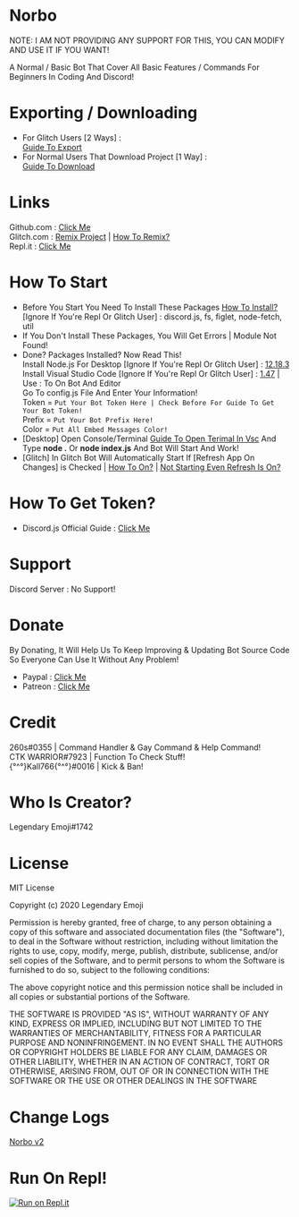 # Norbo

NOTE: I AM NOT PROVIDING ANY SUPPORT FOR THIS, YOU CAN MODIFY AND USE IT IF YOU WANT!

A Normal / Basic Bot That Cover All Basic Features / Commands For Beginners In Coding And Discord!

# Exporting / Downloading
* For Glitch Users [2 Ways] :   
[Guide To Export](https://hatebin.com/hcfibcnzro)  
* For Normal Users That Download Project [1 Way] :  
[Guide To Download](https://hatebin.com/zlziklnjqz)  

# Links
Github.com : [Click Me](https://github.com/LegendaryEmoji/Norbo-bot)  
Glitch.com : [Remix Project](https://glitch.com/edit/#!/remix/norbo-bot) | [How To Remix?](https://hatebin.com/kyaspqujfj)  
Repl.it : [Click Me](https://repl.it/@LegendaryEmoji/Norbo-bot)

# How To Start
* Before You Start You Need To Install These Packages [How To Install?](https://hatebin.com/hswiwcyfqe) [Ignore If You're Repl Or Glitch User] :
discord.js, fs, figlet, node-fetch, util
* If You Don't Install These Packages, You Will Get Errors | Module Not Found!  
* Done? Packages Installed? Now Read This!  
Install Node.js For Desktop [Ignore If You're Repl Or Glitch User] : [12.18.3](https://nodejs.org/en/)  
Install Visual Studio Code [Ignore If You're Repl Or Glitch User] : [1.47](https://code.visualstudio.com/) | Use : To On Bot And Editor  
Go To config.js File And Enter Your Information!  
Token = `Put Your Bot Token Here | Check Before For Guide To Get Your Bot Token!`  
Prefix = `Put Your Bot Prefix Here!`  
Color = `Put All Embed Messages Color!`  
* [Desktop] Open Console/Terminal [Guide To Open Terimal In Vsc](https://hatebin.com/gbuuewlsio) And Type **node .** Or **node index.js** And Bot Will Start And Work!  
* [Glitch] In Glitch Bot Will Automatically Start If [Refresh App On Changes] is Checked | [How To On?](https://hatebin.com/fycwslcgnj) | [Not Starting Even Refresh Is On?](https://hatebin.com/qholvfpqtd)

# How To Get Token?
* Discord.js Official Guide : [Click Me](https://discordjs.guide/preparations/setting-up-a-bot-application.html#creating-your-bot)

# Support
Discord Server : No Support!

# Donate
By Donating, It Will Help Us To Keep Improving & Updating Bot Source Code So Everyone Can Use It Without Any Problem!
* Paypal : [Click Me](https://www.paypal.com/paypalme/legendaryemoji)
* Patreon : [Click Me](https://www.patreon.com/LegendaryEmoji)

# Credit
260s#0355 | Command Handler & Gay Command & Help Command!  
CTK WARRIOR#7923 | Function To Check Stuff!  
{°^°}Kall766{°^°}#0016 | Kick & Ban!  

# Who Is Creator?
Legendary Emoji#1742

# License
MIT License

Copyright (c) 2020 Legendary Emoji

Permission is hereby granted, free of charge, to any person obtaining a copy
of this software and associated documentation files (the "Software"), to deal
in the Software without restriction, including without limitation the rights
to use, copy, modify, merge, publish, distribute, sublicense, and/or sell
copies of the Software, and to permit persons to whom the Software is
furnished to do so, subject to the following conditions:

The above copyright notice and this permission notice shall be included in all
copies or substantial portions of the Software.

THE SOFTWARE IS PROVIDED "AS IS", WITHOUT WARRANTY OF ANY KIND, EXPRESS OR
IMPLIED, INCLUDING BUT NOT LIMITED TO THE WARRANTIES OF MERCHANTABILITY,
FITNESS FOR A PARTICULAR PURPOSE AND NONINFRINGEMENT. IN NO EVENT SHALL THE
AUTHORS OR COPYRIGHT HOLDERS BE LIABLE FOR ANY CLAIM, DAMAGES OR OTHER
LIABILITY, WHETHER IN AN ACTION OF CONTRACT, TORT OR OTHERWISE, ARISING FROM,
OUT OF OR IN CONNECTION WITH THE SOFTWARE OR THE USE OR OTHER DEALINGS IN THE
SOFTWARE

# Change Logs
[Norbo v2](https://hatebin.com/sdqmvncemv)

# Run On Repl!
[![Run on Repl.it](https://repl.it/badge/github/LegendaryEmoji/Norbo-bot)](https://repl.it/github/LegendaryEmoji/Norbo-bot)
